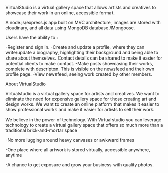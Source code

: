 VirtualStudio is a virtual gallery space that allows artists and creatives to showcase their work in an online, accessible format.

A node.js/express.js app built on MVC architecture, images are stored with cloudinary, and all data using MongoDB database /Mongoose. 

Users have the ability to : 

 -Register and sign in. 
 -Create and update a profile, where they can write/update a biography, highlighting their background and being able to share about themselves. Contact details can be shared to make it easier for potential clients to make contact.
 -Make posts showcasing their works, complete with descripton. This is visible on the newsfeed and their own profile page.
 -View newsfeed, seeing work created by other members. 
 


  About VirtualStudio

  Virtualstudio is a virtual gallery space for artists and creatives. We want to eliminate the need for expensive gallery space for those creating art and design works. We want to create an online platform that makes it easier to show professional works and make it easier for artists to sell their work.

  We believe in the power of technology. With Virtualstudio you can leverage technology to create a virtual gallery space that offers so much more than a traditional brick-and-mortar space
            
  -No more lugging around heavy canvases or awkward frames
            
  -One place where all artwork is stored virtually, accessible anywhere, anytime
            
  -A chance to get exposure and grow your business with quality photos.